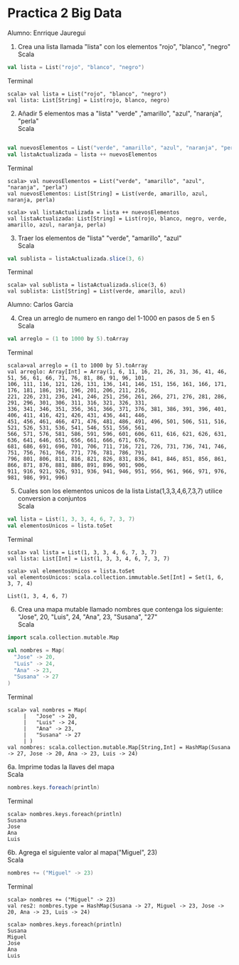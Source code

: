 # Practica 2 Big Data

Alumno: Enrrique Jauregui<br/>

1. Crea una lista llamada "lista" con los elementos "rojo", "blanco", "negro"<br>
Scala<br>
```scala
val lista = List("rojo", "blanco", "negro")
```
Terminal
```
scala> val lista = List("rojo", "blanco", "negro")
val lista: List[String] = List(rojo, blanco, negro)
```

2. Añadir 5 elementos mas a "lista" "verde" ,"amarillo", "azul", "naranja", "perla"<br>
Scala<br>
```scala

val nuevosElementos = List("verde", "amarillo", "azul", "naranja", "perla")
val listaActualizada = lista ++ nuevosElementos
```

Terminal
```
scala> val nuevosElementos = List("verde", "amarillo", "azul", "naranja", "perla")
val nuevosElementos: List[String] = List(verde, amarillo, azul, naranja, perla)

scala> val listaActualizada = lista ++ nuevosElementos
val listaActualizada: List[String] = List(rojo, blanco, negro, verde, amarillo, azul, naranja, perla)
```

3. Traer los elementos de "lista" "verde", "amarillo", "azul"<br>
Scala<br>
```scala
val sublista = listaActualizada.slice(3, 6)
```

Terminal
```
scala> val sublista = listaActualizada.slice(3, 6)
val sublista: List[String] = List(verde, amarillo, azul)
```

Alumno: Carlos Garcia<br> 

4. Crea un arreglo de numero en rango del 1-1000 en pasos de 5 en 5<br>
Scala<br>
```scala
val arreglo = (1 to 1000 by 5).toArray
```
Terminal
```
scala>val arreglo = (1 to 1000 by 5).toArray
val arreglo: Array[Int] = Array(1, 6, 11, 16, 21, 26, 31, 36, 41, 46, 51, 56, 61, 66, 71, 76, 81, 86, 91, 96, 101, 
106, 111, 116, 121, 126, 131, 136, 141, 146, 151, 156, 161, 166, 171, 176, 181, 186, 191, 196, 201, 206, 211, 216, 
221, 226, 231, 236, 241, 246, 251, 256, 261, 266, 271, 276, 281, 286, 291, 296, 301, 306, 311, 316, 321, 326, 331, 
336, 341, 346, 351, 356, 361, 366, 371, 376, 381, 386, 391, 396, 401, 406, 411, 416, 421, 426, 431, 436, 441, 446, 
451, 456, 461, 466, 471, 476, 481, 486, 491, 496, 501, 506, 511, 516, 521, 526, 531, 536, 541, 546, 551, 556, 561, 
566, 571, 576, 581, 586, 591, 596, 601, 606, 611, 616, 621, 626, 631, 636, 641, 646, 651, 656, 661, 666, 671, 676, 
681, 686, 691, 696, 701, 706, 711, 716, 721, 726, 731, 736, 741, 746, 751, 756, 761, 766, 771, 776, 781, 786, 791, 
796, 801, 806, 811, 816, 821, 826, 831, 836, 841, 846, 851, 856, 861, 866, 871, 876, 881, 886, 891, 896, 901, 906, 
911, 916, 921, 926, 931, 936, 941, 946, 951, 956, 961, 966, 971, 976, 981, 986, 991, 996)
```

5. Cuales son los elementos unicos de la lista Lista(1,3,3,4,6,7,3,7) utilice conversion a conjuntos<br>
Scala<br>
```scala
val lista = List(1, 3, 3, 4, 6, 7, 3, 7)
val elementosUnicos = lista.toSet
```
Terminal
```
scala> val lista = List(1, 3, 3, 4, 6, 7, 3, 7)
val lista: List[Int] = List(1, 3, 3, 4, 6, 7, 3, 7)

scala> val elementosUnicos = lista.toSet
val elementosUnicos: scala.collection.immutable.Set[Int] = Set(1, 6, 3, 7, 4)

List(1, 3, 4, 6, 7)
```

6. Crea una mapa mutable llamado nombres que contenga los siguiente: "Jose", 20, "Luis", 24, "Ana", 23, "Susana", "27"<br>
Scala<br>
```scala
import scala.collection.mutable.Map

val nombres = Map(
  "Jose" -> 20,
  "Luis" -> 24,
  "Ana" -> 23,
  "Susana" -> 27
)
```

Terminal
```
scala> val nombres = Map(
     |   "Jose" -> 20,
     |   "Luis" -> 24,
     |   "Ana" -> 23,
     |   "Susana" -> 27
     | )
val nombres: scala.collection.mutable.Map[String,Int] = HashMap(Susana -> 27, Jose -> 20, Ana -> 23, Luis -> 24)
```

6a. Imprime todas la llaves del mapa<br>
Scala<br>
```scala
nombres.keys.foreach(println)
```

Terminal
```
scala> nombres.keys.foreach(println)
Susana
Jose
Ana
Luis
```

6b. Agrega el siguiente valor al mapa("Miguel", 23)<br>
Scala<br>
```scala
nombres += ("Miguel" -> 23)
```
Terminal
```
scala> nombres += ("Miguel" -> 23)
val res2: nombres.type = HashMap(Susana -> 27, Miguel -> 23, Jose -> 20, Ana -> 23, Luis -> 24)

scala> nombres.keys.foreach(println)
Susana
Miguel
Jose
Ana
Luis
```